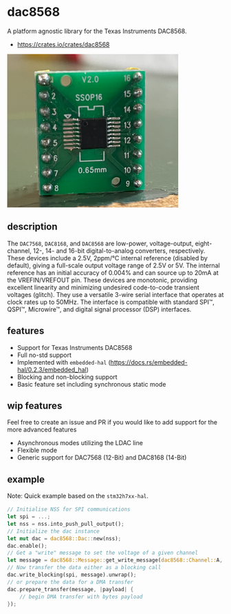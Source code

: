 # dac8568 

A platform agnostic library for the Texas Instruments DAC8568.

- https://crates.io/crates/dac8568

![dac8568](/documentation/dac8568_ssop16.png)

## description

The `DAC7568`, `DAC8168`, and `DAC8568` are low-power, voltage-output, eight-channel, 12-, 14- and 16-bit digital-to-analog converters, respectively. These devices include a 2.5V, 2ppm/°C internal reference (disabled by default), giving a full-scale output voltage range of 2.5V or 5V. The internal reference has an initial accuracy of 0.004% and can source up to 20mA at the VREFIN/VREFOUT pin. These devices are monotonic, providing excellent linearity and minimizing undesired code-to-code transient voltages (glitch). They use a versatile 3-wire serial interface that operates at clock rates up to 50MHz. The interface is compatible with standard SPI™, QSPI™, Microwire™, and digital signal processor (DSP) interfaces.

## features

- Support for Texas Instruments DAC8568
- Full no-std support
- Implemented with `embedded-hal` (https://docs.rs/embedded-hal/0.2.3/embedded_hal)
- Blocking and non-blocking support
- Basic feature set including synchronous static mode

## wip features

Feel free to create an issue and PR if you would like to add support for the more advanced features

- Asynchronous modes utilizing the LDAC line
- Flexible mode
- Generic support for DAC7568 (12-Bit) and DAC8168 (14-Bit)

## example

Note: Quick example based on the `stm32h7xx-hal`.

```rust
// Initialise NSS for SPI communications
let spi = ...;
let nss = nss.into_push_pull_output();
// Initialize the dac instance
let mut dac = dac8568::Dac::new(nss);
dac.enable();
// Get a "write" message to set the voltage of a given channel
let message = dac8568::Message::get_write_message(dac8568::Channel::A, voltage);
// Now transfer the data either as a blocking call
dac.write_blocking(spi, message).unwrap();
// or prepare the data for a DMA transfer
dac.prepare_transfer(message, |payload| {
    // begin DMA transfer with bytes payload 
});
```